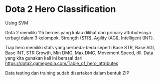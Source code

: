# Dota 2 Hero Classification
Using SVM

Dota 2 memiliki 115 heroes yang kalau dilihat dari primary attributesnya terbagi dalam 3 kelompok.
Strength (STR), Agility (AGI), Intelligent (INT).

Tiap hero memiliki stats yang berbeda-beda seperti 
Base STR, Base AGI, Base INT, STR Growth, Min DMG, Max DMG, Movement Speed, dll. 
Data yang kita gunakan kali ini berasal dari
https://dota2.gamepedia.com/Table_of_hero_attributes

Data testing dan training sudah disertakan dalam bentuk ZIP